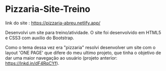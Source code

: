 # Pizzaria-Site-Treino

link do site : https://pizzaria-abreu.netlify.app/


Desenvolvi um site para treino/atividade. O site foi desenvolvido em HTML5 e CSS3 com auxilio do Bootstrap.

Como o tema dessa vez era "pizzaria" resolvi desenvolver um site com o layout 'ONE PAGE' que difere do meu ultimo projeto, que tinha o objetivo de dar uma maior navegação ao usuário (projeto anterior: https://lnkd.in/dF4RqCYf).
